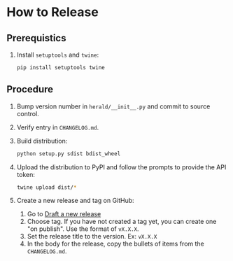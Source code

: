 # How to Release

## Prerequistics

1. Install `setuptools` and `twine`:

    ```bash
    pip install setuptools twine
    ```

## Procedure

1. Bump version number in `herald/__init__.py` and commit to source control.

2. Verify entry in `CHANGELOG.md`.

3. Build distribution:
     
     ```bash
     python setup.py sdist bdist_wheel
     ```

4. Upload the distribution to PyPI and follow the prompts to provide the API token:

    ```bash
    twine upload dist/*
    ```

5. Create a new release and tag on GitHub:
    
    1. Go to [Draft a new release](https://github.com/peterfarrell/django-heralder/releases/new)
    2. Choose tag. If you have not created a tag yet, you can create one "on publish". Use the format of `vX.X.X`.
    3. Set the release title to the version. Ex: `vX.X.X`
    5. In the body for the release, copy the bullets of items from the `CHANGELOG.md`.